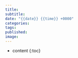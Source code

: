 ```yaml
---
title: 
subtitle: 
date: "{{date}} {{time}} +0000"
categories: 
tags: 
published: 
image:
---
```

* content
{:toc}
